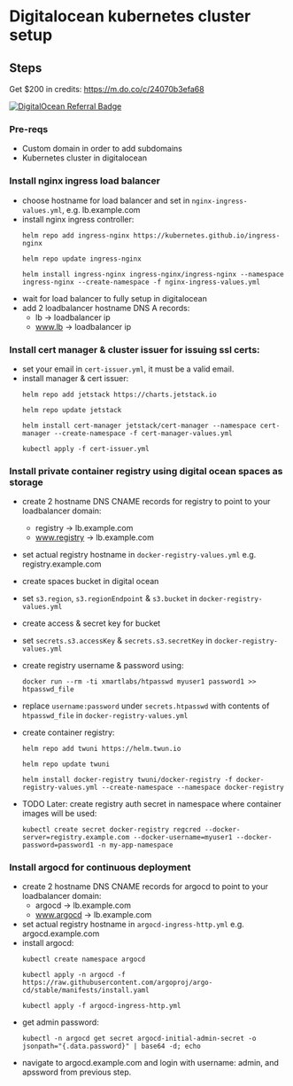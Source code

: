 # Digitalocean kubernetes cluster setup

## Steps
Get $200 in credits: https://m.do.co/c/24070b3efa68

[![DigitalOcean Referral Badge](https://web-platforms.sfo2.cdn.digitaloceanspaces.com/WWW/Badge%201.svg)](https://www.digitalocean.com/?refcode=24070b3efa68&utm_campaign=Referral_Invite&utm_medium=Referral_Program&utm_source=badge)
### Pre-reqs
- Custom domain in order to add subdomains
- Kubernetes cluster in digitalocean

### Install nginx ingress load balancer
- choose hostname for load balancer and set in `nginx-ingress-values.yml`, e.g. lb.example.com
- install nginx ingress controller:
  ```
  helm repo add ingress-nginx https://kubernetes.github.io/ingress-nginx
  ```
  ```
  helm repo update ingress-nginx
  ```
  ```
  helm install ingress-nginx ingress-nginx/ingress-nginx --namespace ingress-nginx --create-namespace -f nginx-ingress-values.yml
  ```
- wait for load balancer to fully setup in digitalocean
- add 2 loadbalancer hostname DNS A records: 
    - lb -> loadbalancer ip
    - www.lb -> loadbalancer ip

### Install cert manager & cluster issuer for issuing ssl certs:
- set your email in `cert-issuer.yml`, it must be a valid email.
- install manager & cert issuer:
  ```
  helm repo add jetstack https://charts.jetstack.io
  ```
  ```
  helm repo update jetstack
  ```
  ```
  helm install cert-manager jetstack/cert-manager --namespace cert-manager --create-namespace -f cert-manager-values.yml
  ```
  ```
  kubectl apply -f cert-issuer.yml
  ```

### Install private container registry using digital ocean spaces as storage

- create 2 hostname DNS CNAME records for registry to point to your loadbalancer domain: 
    - registry -> lb.example.com
    - www.registry -> lb.example.com
- set actual registry hostname in `docker-registry-values.yml` e.g. registry.example.com
- create spaces bucket in digital ocean
- set `s3.region`, `s3.regionEndpoint` & `s3.bucket` in `docker-registry-values.yml`
- create access & secret key for bucket
- set `secrets.s3.accessKey` & `secrets.s3.secretKey` in `docker-registry-values.yml`
- create registry username & password using: 
  ```
  docker run --rm -ti xmartlabs/htpasswd myuser1 password1 >> htpasswd_file
  ```
- replace `username:password` under `secrets.htpasswd` with contents of `htpasswd_file` in `docker-registry-values.yml`
- create container registry:
  ```
  helm repo add twuni https://helm.twun.io
  ```
  ```
  helm repo update twuni
  ```
  ```
  helm install docker-registry twuni/docker-registry -f docker-registry-values.yml --create-namespace --namespace docker-registry
  ```

- TODO Later: create registry auth secret in namespace where container images will be used:
  ```
  kubectl create secret docker-registry regcred --docker-server=registry.example.com --docker-username=myuser1 --docker-password=password1 -n my-app-namespace
  ```

### Install argocd for continuous deployment

- create 2 hostname DNS CNAME records for argocd to point to your loadbalancer domain: 
    - argocd -> lb.example.com
    - www.argocd -> lb.example.com
- set actual registry hostname in `argocd-ingress-http.yml` e.g. argocd.example.com
- install argocd:
  ```
  kubectl create namespace argocd
  ```
  ```
  kubectl apply -n argocd -f https://raw.githubusercontent.com/argoproj/argo-cd/stable/manifests/install.yaml
  ```
  ```
  kubectl apply -f argocd-ingress-http.yml
  ```
- get admin password: 
  ```
  kubectl -n argocd get secret argocd-initial-admin-secret -o jsonpath="{.data.password}" | base64 -d; echo
  ```
- navigate to argocd.example.com and login with username: admin, and apssword from previous step.
